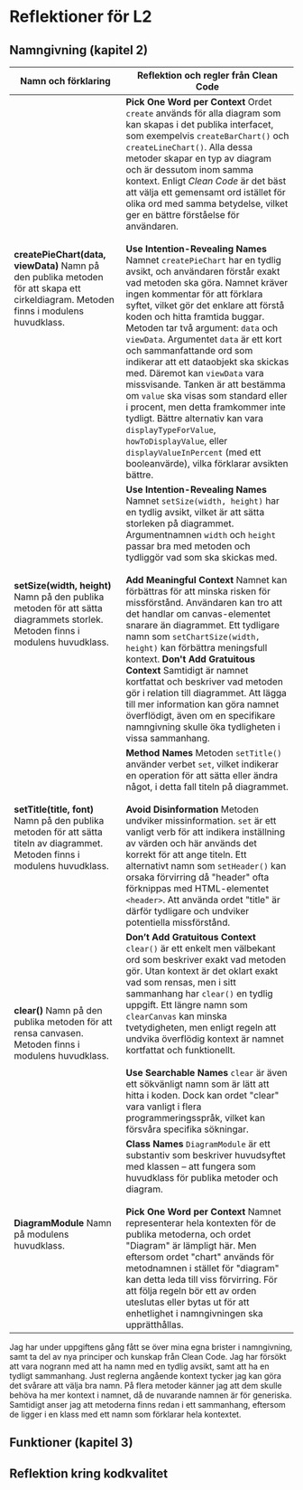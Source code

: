 # Reflektioner för L2

## Namngivning (kapitel 2)
| **Namn och förklaring**                                                                                     | **Reflektion och regler från Clean Code**                                                                                                                                                                                                                                                                                                                                                                                                                                                                                                                                                                                                                                                                                                                                                                                                                                                                                                                                                                                                                                                                                                                                                                                                                                                                                                                                                                                                                                                                                                                                                                                                                                                                                                                                |
|-------------------------------------------------------------------------------------------------------------|--------------------------------------------------------------------------------------------------------------------------------------------------------------------------------------------------------------------------------------------------------------------------------------------------------------------------------------------------------------------------------------------------------------------------------------------------------------------------------------------------------------------------------------------------------------------------------------------------------------------------------------------------------------------------------------------------------------------------------------------------------------------------------------------------------------------------------------------------------------------------------------------------------------------------------------------------------------------------------------------------------------------------------------------------------------------------------------------------------------------------------------------------------------------------------------------------------------------------------------------------------------------------------------------------------------------------------------------------------------------------------------------------------------------------------------------------------------------------------------------------------------------------------------------------------------------------------------------------------------------------------------------------------------------------------------------------------------------------------|
| **createPieChart(data, viewData)** Namn på den publika metoden för att skapa ett cirkeldiagram. Metoden finns i modulens huvudklass.         | **Pick One Word per Context** Ordet `create` används för alla diagram som kan skapas i det publika interfacet, som exempelvis `createBarChart()` och `createLineChart()`. Alla dessa metoder skapar en typ av diagram och är dessutom inom samma kontext. Enligt *Clean Code* är det bäst att välja ett gemensamt ord istället för olika ord med samma betydelse, vilket ger en bättre förståelse för användaren. <br><br> **Use Intention-Revealing Names** Namnet `createPieChart` har en tydlig avsikt, och användaren förstår exakt vad metoden ska göra. Namnet kräver ingen kommentar för att förklara syftet, vilket gör det enklare att förstå koden och hitta framtida buggar. Metoden tar två argument: `data` och `viewData`. Argumentet `data` är ett kort och sammanfattande ord som indikerar att ett dataobjekt ska skickas med. Däremot kan `viewData` vara missvisande. Tanken är att bestämma om `value` ska visas som standard eller i procent, men detta framkommer inte tydligt. Bättre alternativ kan vara `displayTypeForValue`, `howToDisplayValue`, eller `displayValueInPercent` (med ett booleanvärde), vilka förklarar avsikten bättre. |
| **setSize(width, height)** Namn på den publika metoden för att sätta diagrammets storlek. Metoden finns i modulens huvudklass.               | **Use Intention-Revealing Names** Namnet `setSize(width, height)` har en tydlig avsikt, vilket är att sätta storleken på diagrammet. Argumentnamnen `width` och `height` passar bra med metoden och tydliggör vad som ska skickas med. <br><br> **Add Meaningful Context** Namnet kan förbättras för att minska risken för missförstånd. Användaren kan tro att det handlar om canvas-elementet snarare än diagrammet. Ett tydligare namn som `setChartSize(width, height)` kan förbättra meningsfull kontext. **Don't Add Gratuitous Context** Samtidigt är namnet kortfattat och beskriver vad metoden gör i relation till diagrammet. Att lägga till mer information kan göra namnet överflödigt, även om en specifikare namngivning skulle öka tydligheten i vissa sammanhang.                                                                                                                                                                                                                                                                                                                                                                                                                                                                                                                                                                               |
| **setTitle(title, font)** Namn på den publika metoden för att sätta titeln av diagrammet. Metoden finns i modulens huvudklass.               | **Method Names** Metoden `setTitle()` använder verbet `set`, vilket indikerar en operation för att sätta eller ändra något, i detta fall titeln på diagrammet.<br><br> **Avoid Disinformation** Metoden undviker missinformation. `set` är ett vanligt verb för att indikera inställning av värden och här används det korrekt för att ange titeln. Ett alternativt namn som `setHeader()` kan orsaka förvirring då "header" ofta förknippas med HTML-elementet `<header>`. Att använda ordet "title" är därför tydligare och undviker potentiella missförstånd.                                                                                                                                                                                                                                                                                                                                                                                                                                                                                                                                                                                                                                                                                                                                                                                                                                                                                             |
| **clear()** Namn på den publika metoden för att rensa canvasen. Metoden finns i modulens huvudklass.                                         | **Don’t Add Gratuitous Context** `clear()` är ett enkelt men välbekant ord som beskriver exakt vad metoden gör. Utan kontext är det oklart exakt vad som rensas, men i sitt sammanhang har `clear()` en tydlig uppgift. Ett längre namn som `clearCanvas` kan minska tvetydigheten, men enligt regeln att undvika överflödig kontext är namnet kortfattat och funktionellt.<br><br> **Use Searchable Names** `clear` är även ett sökvänligt namn som är lätt att hitta i koden. Dock kan ordet "clear" vara vanligt i flera programmeringsspråk, vilket kan försvåra specifika sökningar.                                                                                                                                                                                                                                                                                                                                                                                                                                                                                                                                                                                                                                                                                                                                                                                                                                                                                                                                                                                                                                     |
| **DiagramModule** Namn på modulens huvudklass.                                                                                                | **Class Names** `DiagramModule` är ett substantiv som beskriver huvudsyftet med klassen – att fungera som huvudklass för publika metoder och diagram. <br><br>**Pick One Word per Context** Namnet representerar hela kontexten för de publika metoderna, och ordet "Diagram" är lämpligt här. Men eftersom ordet "chart" används för metodnamnen i stället för "diagram" kan detta leda till viss förvirring. För att följa regeln bör ett av orden uteslutas eller bytas ut för att enhetlighet i namngivningen ska upprätthållas.                                                                                                                                                                                                                                                                                                                                                                                                                                                                                                                                                                                                                                                                                                                                                                                                                                                                                                                                                               |

Jag har under uppgiftens gång fått se över mina egna brister i namngivning, samt ta del av nya principer och kunskap från Clean Code. Jag har försökt att vara nogrann med att ha namn med en tydlig avsikt, samt att ha en tydligt sammanhang. Just reglerna angående kontext tycker jag kan göra det svårare att välja bra namn. På flera metoder känner jag att dem skulle behöva ha mer kontext i namnet, då de nuvarande namnen är för generiska. Samtidigt anser jag att metoderna finns redan i ett sammanhang, eftersom de ligger i en klass med ett namn som förklarar hela kontextet.

## Funktioner (kapitel 3)


## Reflektion kring kodkvalitet